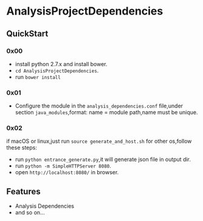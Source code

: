 # AnalysisProjectDependencies

## QuickStart

### 0x00

- install python 2.7.x  and install bower.
- `cd AnalysisProjectDependencies`.
- run `bower install`

### 0x01

- Configure the module in the `analysis_dependencies.conf` file,under section `java_modules`,format: name = module path,name must be unique.

### 0x02

if macOS or linux,just run `source generate_and_host.sh`
for other os,follow these steps:

- run `python entrance_generate.py`,it will generate json file in output dir.
- run `python -m SimpleHTTPServer 8080`.
- open `http://localhost:8080/` in browser.

## Features

- Analysis Dependencies
- and so on...



